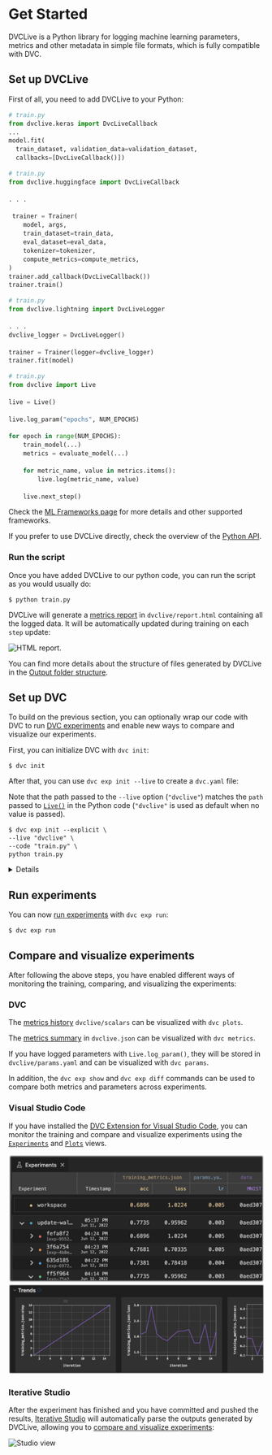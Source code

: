# Get Started

DVCLive is a Python library for logging machine learning parameters, metrics and
other metadata in simple file formats, which is fully compatible with DVC.

## Set up DVCLive

First of all, you need to add DVCLive to your Python:

<toggle>
<tab title="Keras">

```python
# train.py
from dvclive.keras import DvcLiveCallback
...
model.fit(
  train_dataset, validation_data=validation_dataset,
  callbacks=[DvcLiveCallback()])
```

</tab>

<tab title="Hugging Face">

```python
# train.py
from dvclive.huggingface import DvcLiveCallback

. . .

 trainer = Trainer(
    model, args,
    train_dataset=train_data,
    eval_dataset=eval_data,
    tokenizer=tokenizer,
    compute_metrics=compute_metrics,
)
trainer.add_callback(DvcLiveCallback())
trainer.train()
```

</tab>
<tab title="Pytorch Lightning">

```python
# train.py
from dvclive.lightning import DvcLiveLogger

. . .
dvclive_logger = DvcLiveLogger()

trainer = Trainer(logger=dvclive_logger)
trainer.fit(model)
```

</tab>

<tab title="Python API">

```python
# train.py
from dvclive import Live

live = Live()

live.log_param("epochs", NUM_EPOCHS)

for epoch in range(NUM_EPOCHS):
    train_model(...)
    metrics = evaluate_model(...)

    for metric_name, value in metrics.items():
        live.log(metric_name, value)

    live.next_step()
```

</tab>
</toggle>

Check the [ML Frameworks page](/doc/dvclive/ml-frameworks) for more details and
other supported frameworks.

If you prefer to use DVCLive directly, check the overview of the
[Python API](/doc/dvclive/api-reference).

### Run the script

Once you have added DVCLive to our python code, you can run the script as you
would usually do:

```dvc
$ python train.py
```

DVCLive will generate a
[metrics report](/doc/dvclive/api-reference/live/make_report) in
`dvclive/report.html` containing all the logged data. It will be automatically
updated during training on each `step` update:

![HTML report](/img/dvclive-html.gif).

You can find more details about the structure of files generated by DVCLive in
the [Output folder structure](/doc/dvclive/outputs).

## Set up DVC

To build on the previous section, you can optionally wrap our code with DVC to
run [DVC experiments](/doc/user-guide/experiment-management/) and enable new
ways to compare and visualize our experiments.

First, you can initialize DVC with `dvc init`:

```dvc
$ dvc init
```

After that, you can use `dvc exp init --live` to create a `dvc.yaml` file:

<admon type="info">

Note that the path passed to the `--live` option (`"dvclive"`) matches the
`path` passed to [`Live()`](/doc/dvclive/api-reference/live) in the Python code
(`"dvclive"` is used as default when no value is passed).

</admon>

```dvc
$ dvc exp init --explicit \
--live "dvclive" \
--code "train.py" \
python train.py
```

<details>

### ⚙️ Expand to see the `dvc.yaml`

The `dvc.yaml` will contain a new `train` stage using the DVCLive outputs as
`metrics` and `plots`:

```yaml
stages:
  train:
    cmd: python train.py
    deps:
      - train.py
    metrics:
      - dvclive.json:
          cache: false
    plots:
      - dvclive/scalars:
          cache: false
```

If you log other types of data you can check the
[Output folder structure](/doc/dvclive/outputs) and update your `dvc.yaml`
accordingly.

</details>

## Run experiments

You can now
[run experiments](/doc/user-guide/experiment-management/running-experiments)
with `dvc exp run`:

```dvc
$ dvc exp run
```

## Compare and visualize experiments

After following the above steps, you have enabled different ways of monitoring
the training, comparing, and visualizing the experiments:

### DVC

The [metrics history](/doc/dvclive/api-reference/live/log#step-updates)
`dvclive/scalars` can be visualized with `dvc plots`.

The [metrics summary](/doc/dvclive/api-reference/live/log#description) in
`dvclive.json` can be visualized with `dvc metrics`.

If you have logged parameters with `Live.log_param()`, they will be stored in
`dvclive/params.yaml` and can be visualized with `dvc params`.

In addition, the `dvc exp show` and `dvc exp diff` commands can be used to
compare both metrics and parameters across experiments.

### Visual Studio Code

If you have installed the
[DVC Extension for Visual Studio Code](https://marketplace.visualstudio.com/items?itemName=Iterative.dvc),
you can monitor the training and compare and visualize experiments using the
[`Experiments`](https://github.com/iterative/vscode-dvc/blob/main/extension/resources/walkthrough/experiments-table.md)
and
[`Plots`](https://github.com/iterative/vscode-dvc/blob/main/extension/resources/walkthrough/plots.md)
views.

![Experiments view](https://github.com/iterative/vscode-dvc/raw/main/extension/resources/walkthrough/images/experiments-table.png)
![Plost view](https://github.com/iterative/vscode-dvc/raw/main/extension/resources/walkthrough/images/plots-trends.png)

### Iterative Studio

After the experiment has finished and you have committed and pushed the results,
[Iterative Studio](/doc/studio) will automatically parse the outputs generated
by DVCLive, allowing you to
[compare and visualize experiments](/doc/studio/user-guide/projects-and-experiments/visualize-and-compare):

![Studio view](/img/dvclive-studio-plots.png)
